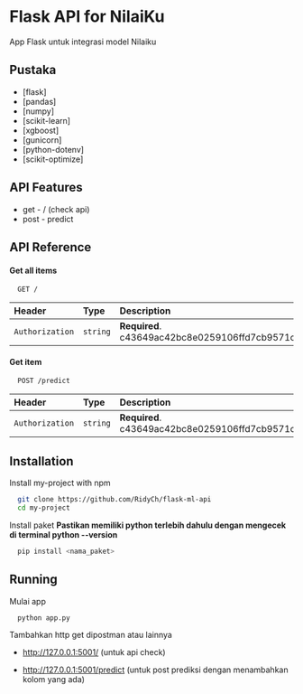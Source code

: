 # Flask API for NilaiKu

App Flask untuk integrasi model Nilaiku


## Pustaka
 - [flask]
 - [pandas]
 - [numpy]
 - [scikit-learn]
 - [xgboost]
 - [gunicorn]
 - [python-dotenv]
 - [scikit-optimize]

## API Features

- get - / (check api)
- post - predict

## API Reference

#### Get all items

```http
  GET /
```

| Header | Type     | Description                |
| :-------- | :------- | :------------------------- |
| `Authorization` | `string` | **Required**. c43649ac42bc8e0259106ffd7cb9571cda6a03a1010d2c2c6415bab08dbf98e3 |

#### Get item

```http
  POST /predict
```

| Header | Type     | Description                       |
| :-------- | :------- | :-------------------------------- |
| `Authorization`      | `string` | **Required**. c43649ac42bc8e0259106ffd7cb9571cda6a03a1010d2c2c6415bab08dbf98e3 |


## Installation

Install my-project with npm

```bash
  git clone https://github.com/RidyCh/flask-ml-api
  cd my-project
```
Install paket
**Pastikan memiliki python terlebih dahulu dengan mengecek di terminal python --version**

```bash
  pip install <nama_paket>
```

## Running 

Mulai app

```bash
  python app.py
```

Tambahkan http get dipostman atau lainnya 
- http://127.0.0.1:5001/ (untuk api check)

- http://127.0.0.1:5001/predict (untuk post prediksi dengan menambahkan kolom yang ada)

